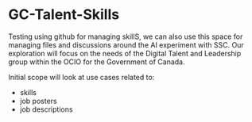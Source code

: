 # GC-Talent-Skills
Testing using github for managing skillS, we can also use this space for managing files and discussions around the AI experiment with SSC. 
Our exploration will focus on the needs of the Digital Talent and Leadership group within the OCIO for the Government of Canada. 

Initial scope will look at use cases related to: 
- skills
- job posters
- job descriptions 


